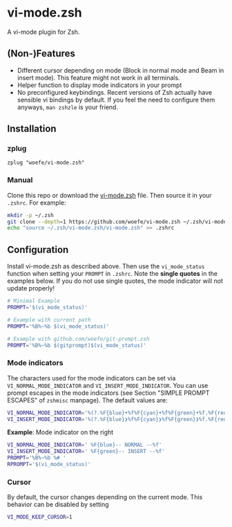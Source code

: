 # vi-mode.zsh
A vi-mode plugin for Zsh.

## (Non-)Features
- Different cursor depending on mode (Block in normal mode and Beam in insert mode).
    This feature might not work in all terminals.
- Helper function to display mode indicators in your prompt
- No preconfigured keybindings.
    Recent versions of Zsh actually have sensible vi bindings by default.
    If you feel the need to configure them anyways, `man zshzle` is your friend.

## Installation
### zplug
```
zplug "woefe/vi-mode.zsh"
```

### Manual
Clone this repo or download the [vi-mode.zsh](./vi-mode.zsh) file.
Then source it in your `.zshrc`. For example:

```zsh
mkdir -p ~/.zsh
git clone --depth=1 https://github.com/woefe/vi-mode.zsh ~/.zsh/vi-mode.zsh
echo "source ~/.zsh/vi-mode.zsh/vi-mode.zsh" >> .zshrc
```

## Configuration
Install vi-mode.zsh as described above.
Then use the `vi_mode_status` function when setting your `PROMPT` in `.zshrc`.
Note the **single quotes** in the examples below.
If you do not use single quotes, the mode indicator will not update properly!

```zsh
# Minimal Example
PROMPT='$(vi_mode_status)'

# Example with current path
PROMPT='%B%~%b $(vi_mode_status)'

# Example with github.com/woefe/git-prompt.zsh
PROMPT='%B%~%b $(gitprompt)$(vi_mode_status)'
```

### Mode indicators
The characters used for the mode indicators can be set via `VI_NORMAL_MODE_INDICATOR` and `VI_INSERT_MODE_INDICATOR`.
You can use prompt escapes in the mode indicators (see Section "SIMPLE PROMPT ESCAPES" of `zshmisc` manpage).
The default values are:

```zsh
VI_NORMAL_MODE_INDICATOR='%(?.%F{blue}•%f%F{cyan}•%f%F{green}•%f.%F{red}•••%f) '
VI_INSERT_MODE_INDICATOR='%(?.%F{blue}❯%f%F{cyan}❯%f%F{green}❯%f.%F{red}❯❯❯%f) '
```

**Example**: Mode indicator on the right
```zsh
VI_NORMAL_MODE_INDICATOR=' %F{blue}-- NORMAL --%f'
VI_INSERT_MODE_INDICATOR=' %F{green}-- INSERT --%f'
PROMPT='%B%~%b %# '
RPROMPT='$(vi_mode_status)'
```

### Cursor
By default, the cursor changes depending on the current mode.
This behavior can be disabled by setting
```zsh
VI_MODE_KEEP_CURSOR=1
```
